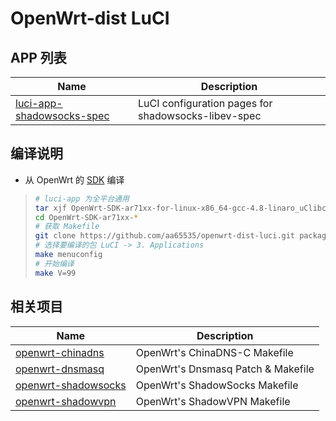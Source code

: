 OpenWrt-dist LuCI
===

APP 列表
---

 Name                           | Description
 -------------------------------|-----------------------------------------------
 [luci-app-shadowsocks-spec][0] | LuCI configuration pages for shadowsocks-libev-spec

编译说明
---

 - 从 OpenWrt 的 [SDK][S] 编译  

 > ```bash
 > # luci-app 为全平台通用
 > tar xjf OpenWrt-SDK-ar71xx-for-linux-x86_64-gcc-4.8-linaro_uClibc-0.9.33.2.tar.bz2
 > cd OpenWrt-SDK-ar71xx-*
 > # 获取 Makefile
 > git clone https://github.com/aa65535/openwrt-dist-luci.git package/openwrt-dist-luci
 > # 选择要编译的包 LuCI -> 3. Applications
 > make menuconfig
 > # 开始编译
 > make V=99
 > ```

相关项目
---

 Name                     | Description
 -------------------------|-----------------------------------
 [openwrt-chinadns][5]    | OpenWrt's ChinaDNS-C Makefile
 [openwrt-dnsmasq][6]     | OpenWrt's Dnsmasq Patch & Makefile
 [openwrt-shadowsocks][7] | OpenWrt's ShadowSocks Makefile
 [openwrt-shadowvpn][8]   | OpenWrt's ShadowVPN Makefile


  [0]: https://sourceforge.net/projects/openwrt-dist/files/luci-app/shadowsocks-spec/
  [5]: https://github.com/aa65535/openwrt-chinadns
  [6]: https://github.com/aa65535/openwrt-dnsmasq
  [7]: https://github.com/aa65535/openwrt-shadowsocks
  [8]: https://github.com/aa65535/openwrt-shadowvpn
  [S]: http://downloads.openwrt.org/snapshots/trunk/
